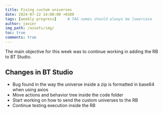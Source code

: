```yaml
---
title: Fixing custom universes
date: 2024-07-22 14:00:00 +0100
tags: [weekly progress]     # TAG names should always be lowercase
author: javier
img_path: /assets/img/
toc: true
comments: true
---
```


The main objective for this week was to continue working in adding the RB to BT Studio.

## Changes in BT Studio

- Bug found in the way the universe inside a zip is formatted in base64 when using axios
- Move actions and behavior tree inside the code folder
- Start working on how to send the custom universes to the RB
- Continue testing execution inside the RB
